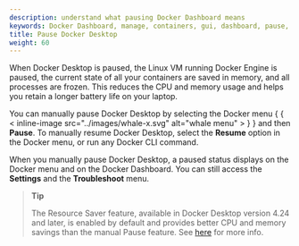 ```yaml
---
description: understand what pausing Docker Dashboard means
keywords: Docker Dashboard, manage, containers, gui, dashboard, pause, user manual
title: Pause Docker Desktop
weight: 60
---
```


When Docker Desktop is paused, the Linux VM running Docker Engine is paused, the current state of all your containers are saved in memory, and all processes are frozen. This reduces the CPU and memory usage and helps you retain a longer battery life on your laptop.

You can manually pause Docker Desktop by selecting the Docker menu { { < inline-image src="../images/whale-x.svg" alt="whale menu" > } } and then **Pause**. To manually resume Docker Desktop, select the **Resume** option in the Docker menu, or run any Docker CLI command.

When you manually pause Docker Desktop, a paused status displays on the Docker menu and on the Docker Dashboard. You can still access the **Settings** and the **Troubleshoot** menu.

>**Tip**
>
> The Resource Saver feature, available in Docker Desktop version 4.24 and later, is enabled by default and provides better
> CPU and memory savings than the manual Pause feature. See [here](resource-saver.md) for more info.
